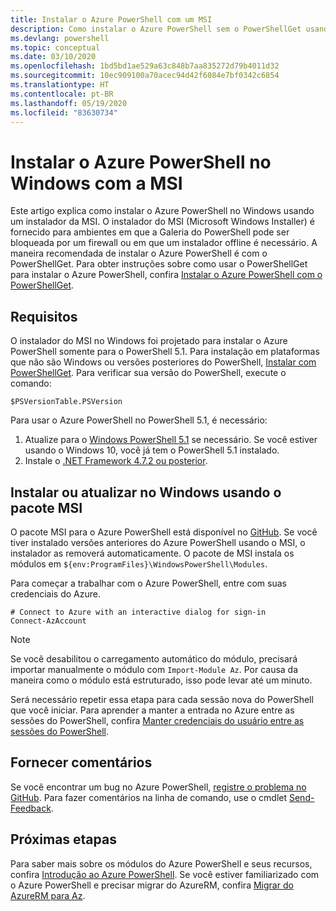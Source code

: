 ```yaml
---
title: Instalar o Azure PowerShell com um MSI
description: Como instalar o Azure PowerShell sem o PowerShellGet usando uma MSI
ms.devlang: powershell
ms.topic: conceptual
ms.date: 03/10/2020
ms.openlocfilehash: 1bd5bd1ae529a63c848b7aa835272d79b4011d32
ms.sourcegitcommit: 10ec909100a70acec94d42f6084e7bf0342c6854
ms.translationtype: HT
ms.contentlocale: pt-BR
ms.lasthandoff: 05/19/2020
ms.locfileid: "83630734"
---
```

# <a name="install-azure-powershell-on-windows-with-msi"></a>Instalar o Azure PowerShell no Windows com a MSI

Este artigo explica como instalar o Azure PowerShell no Windows usando um instalador da MSI. O instalador do MSI (Microsoft Windows Installer) é fornecido para ambientes em que a Galeria do PowerShell pode ser bloqueada por um firewall ou em que um instalador offline é necessário. A maneira recomendada de instalar o Azure PowerShell é com o PowerShellGet. Para obter instruções sobre como usar o PowerShellGet para instalar o Azure PowerShell, confira [Instalar o Azure PowerShell com o PowerShellGet](install-az-ps.md).

## <a name="requirements"></a>Requisitos

O instalador do MSI no Windows foi projetado para instalar o Azure PowerShell somente para o PowerShell 5.1. Para instalação em plataformas que não são Windows ou versões posteriores do PowerShell, [Instalar com PowerShellGet](install-az-ps.md). Para verificar sua versão do PowerShell, execute o comando:

```powershell-interactive
$PSVersionTable.PSVersion
```

Para usar o Azure PowerShell no PowerShell 5.1, é necessário:

1. Atualize para o [Windows PowerShell 5.1](/powershell/scripting/install/installing-windows-powershell#upgrading-existing-windows-powershell) se necessário. Se você estiver usando o Windows 10, você já tem o PowerShell 5.1 instalado.
2. Instale o [.NET Framework 4.7.2 ou posterior](/dotnet/framework/install).

## <a name="install-or-update-on-windows-using-the-msi-package"></a>Instalar ou atualizar no Windows usando o pacote MSI

O pacote MSI para o Azure PowerShell está disponível no [GitHub](https://github.com/Azure/azure-powershell/releases/latest). Se você tiver instalado versões anteriores do Azure PowerShell usando o MSI, o instalador as removerá automaticamente. O pacote de MSI instala os módulos em `${env:ProgramFiles}\WindowsPowerShell\Modules`.

Para começar a trabalhar com o Azure PowerShell, entre com suas credenciais do Azure.

```powershell-interactive
# Connect to Azure with an interactive dialog for sign-in
Connect-AzAccount
```

> [!NOTE]
> Se você desabilitou o carregamento automático do módulo, precisará importar manualmente o módulo com `Import-Module Az`. Por causa da maneira como o módulo está estruturado, isso pode levar até um minuto.

Será necessário repetir essa etapa para cada sessão nova do PowerShell que você iniciar. Para aprender a manter a entrada no Azure entre as sessões do PowerShell, confira [Manter credenciais do usuário entre as sessões do PowerShell](context-persistence.md).

## <a name="provide-feedback"></a>Fornecer comentários

Se você encontrar um bug no Azure PowerShell, [registre o problema no GitHub](https://github.com/Azure/azure-powershell/issues). Para fazer comentários na linha de comando, use o cmdlet [Send-Feedback](/powershell/module/az.accounts/send-feedback).

## <a name="next-steps"></a>Próximas etapas

Para saber mais sobre os módulos do Azure PowerShell e seus recursos, confira [Introdução ao Azure PowerShell](get-started-azureps.md). Se você estiver familiarizado com o Azure PowerShell e precisar migrar do AzureRM, confira [Migrar do AzureRM para Az](migrate-from-azurerm-to-az.md).
